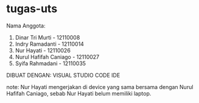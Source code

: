 # tugas-uts
Nama Anggota:
  1. Dinar Tri Murti - 12110008
  2. Indry Ramadanti - 12110014
  3. Nur Hayati - 12110026
  4. Nurul Hafifah Caniago - 12110027
  5. Syifa Rahmadani - 12110035
  
  DIBUAT DENGAN: VISUAL STUDIO CODE IDE
  
  note: Nur Hayati mengerjakan di device yang sama bersama dengan Nurul Hafifah Caniago, sebab Nur Hayati belum memiliki laptop.
